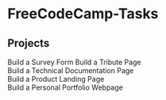 # FreeCodeCamp-Tasks

Projects
--------------------------------------
Build a Survey Form	
Build a Tribute Page	
Build a Technical Documentation Page	
Build a Product Landing Page	
Build a Personal Portfolio Webpage
